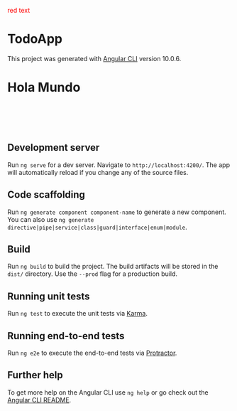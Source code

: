 <style>
.red {color: red}
</style>





<p class="red">red text</p>


# TodoApp

This project was generated with [Angular CLI](https://github.com/angular/angular-cli) version 10.0.6.

<h1>Hola Mundo</h1>

<pre>
<code>
  <style>
      .code-style {
        font-size: 20px;
        line-height: 28px;
        background-color: lightblue;
        color: #ffffff;
      }
    </style>
</code>
</pre>


## Development server

Run `ng serve` for a dev server. Navigate to `http://localhost:4200/`. The app will automatically reload if you change any of the source files.

## Code scaffolding

Run `ng generate component component-name` to generate a new component. You can also use `ng generate directive|pipe|service|class|guard|interface|enum|module`.

## Build

Run `ng build` to build the project. The build artifacts will be stored in the `dist/` directory. Use the `--prod` flag for a production build.

## Running unit tests

Run `ng test` to execute the unit tests via [Karma](https://karma-runner.github.io).

## Running end-to-end tests

Run `ng e2e` to execute the end-to-end tests via [Protractor](http://www.protractortest.org/).

## Further help

To get more help on the Angular CLI use `ng help` or go check out the [Angular CLI README](https://github.com/angular/angular-cli/blob/master/README.md).

